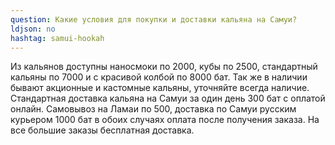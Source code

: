 ```yaml
---
question: Какие условия для покупки и доставки кальяна на Самуи?
ldjson: no
hashtag: samui-hookah
---
```


Из кальянов доступны наносмоки по 2000, кубы по 2500, стандартный кальяны по 7000 и с красивой колбой по 8000 бат. Так же в наличии бывают акционные и кастомные кальяны, уточняйте всегда наличие. Стандартная доставка кальяна на Самуи за один день 300 бат с оплатой онлайн. Самовывоз на Ламаи по 500, доставка по Самуи русским курьером 1000 бат в обоих случаях оплата после получения заказа. На все большие заказы бесплатная доставка.
